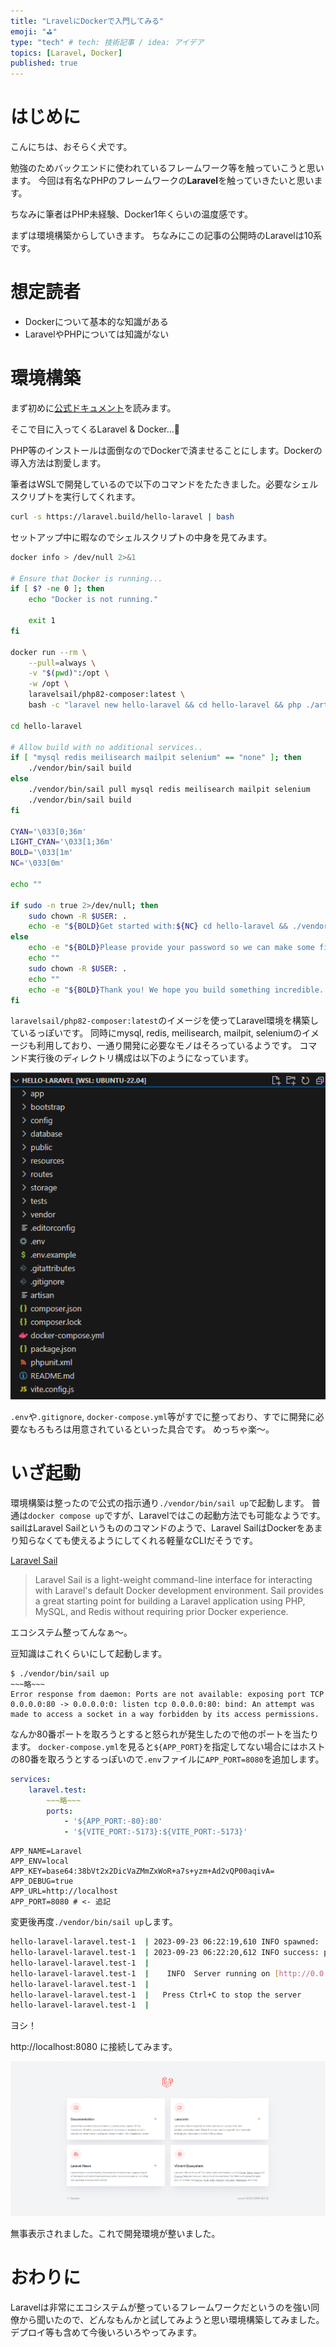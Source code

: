 ```yaml
---
title: "LravelにDockerで入門してみる"
emoji: "⛳"
type: "tech" # tech: 技術記事 / idea: アイデア
topics: [Laravel, Docker]
published: true
---
```


# はじめに
こんにちは、おそらく犬です。

勉強のためバックエンドに使われているフレームワーク等を触っていこうと思います。
今回は有名なPHPのフレームワークの**Laravel**を触っていきたいと思います。

ちなみに筆者はPHP未経験、Docker1年くらいの温度感です。

まずは環境構築からしていきます。
ちなみにこの記事の公開時のLaravelは10系です。

# 想定読者
- Dockerについて基本的な知識がある
- LaravelやPHPについては知識がない

# 環境構築
まず初めに[公式ドキュメント](https://laravel.com/docs/10.x)を読みます。

そこで目に入ってくるLaravel & Docker...👀

PHP等のインストールは面倒なのでDockerで済ませることにします。Dockerの導入方法は割愛します。

筆者はWSLで開発しているので以下のコマンドをたたきました。必要なシェルスクリプトを実行してくれます。

```bash
curl -s https://laravel.build/hello-laravel | bash
```

セットアップ中に暇なのでシェルスクリプトの中身を見てみます。

```bash
docker info > /dev/null 2>&1

# Ensure that Docker is running...
if [ $? -ne 0 ]; then
    echo "Docker is not running."

    exit 1
fi

docker run --rm \
    --pull=always \
    -v "$(pwd)":/opt \
    -w /opt \
    laravelsail/php82-composer:latest \
    bash -c "laravel new hello-laravel && cd hello-laravel && php ./artisan sail:install --with=mysql,redis,meilisearch,mailpit,selenium "

cd hello-laravel

# Allow build with no additional services..
if [ "mysql redis meilisearch mailpit selenium" == "none" ]; then
    ./vendor/bin/sail build
else
    ./vendor/bin/sail pull mysql redis meilisearch mailpit selenium
    ./vendor/bin/sail build
fi

CYAN='\033[0;36m'
LIGHT_CYAN='\033[1;36m'
BOLD='\033[1m'
NC='\033[0m'

echo ""

if sudo -n true 2>/dev/null; then
    sudo chown -R $USER: .
    echo -e "${BOLD}Get started with:${NC} cd hello-laravel && ./vendor/bin/sail up"
else
    echo -e "${BOLD}Please provide your password so we can make some final adjustments to your application's permissions.${NC}"
    echo ""
    sudo chown -R $USER: .
    echo ""
    echo -e "${BOLD}Thank you! We hope you build something incredible. Dive in with:${NC} cd hello-laravel && ./vendor/bin/sail up"
fi
```

`laravelsail/php82-composer:latest`のイメージを使ってLaravel環境を構築しているっぽいです。
同時にmysql, redis, meilisearch, mailpit, seleniumのイメージも利用しており、一通り開発に必要なモノはそろっているようです。
コマンド実行後のディレクトリ構成は以下のようになっています。

![ディレクトリ構成](/images/332840cdd9ab2c/2023-09-23-14-47-58.png)

`.env`や`.gitignore`, `docker-compose.yml`等がすでに整っており、すでに開発に必要なもろもろは用意されているといった具合です。
めっちゃ楽～。

# いざ起動
環境構築は整ったので公式の指示通り`./vendor/bin/sail up`で起動します。
普通は`docker compose up`ですが、Laravelではこの起動方法でも可能なようです。
sailはLaravel Sailというもののコマンドのようで、Laravel SailはDockerをあまり知らなくても使えるようにしてくれる軽量なCLIだそうです。

[Laravel Sail](https://laravel.com/docs/10.x/sail)
>  Laravel Sail is a light-weight command-line interface for interacting with Laravel's default Docker development environment. Sail provides a great starting point for building a Laravel application using PHP, MySQL, and Redis without requiring prior Docker experience.

エコシステム整ってんなぁ～。

豆知識はこれくらいにして起動します。

```
$ ./vendor/bin/sail up
~~~略~~~
Error response from daemon: Ports are not available: exposing port TCP 0.0.0.0:80 -> 0.0.0.0:0: listen tcp 0.0.0.0:80: bind: An attempt was made to access a socket in a way forbidden by its access permissions.
```

なんか80番ポートを取ろうとすると怒られが発生したので他のポートを当たります。
`docker-compose.yml`を見ると`${APP_PORT}`を指定してない場合にはホストの80番を取ろうとするっぽいので`.env`ファイルに`APP_PORT=8080`を追加します。

```docker-compose.yml
services:
    laravel.test:
        ~~~略~~~
        ports:
            - '${APP_PORT:-80}:80'
            - '${VITE_PORT:-5173}:${VITE_PORT:-5173}'
```

```.env
APP_NAME=Laravel
APP_ENV=local
APP_KEY=base64:38bVt2x2DicVaZMmZxWoR+a7s+yzm+Ad2vQP00aqivA=
APP_DEBUG=true
APP_URL=http://localhost
APP_PORT=8080 # <- 追記
```

変更後再度`./vendor/bin/sail up`します。

```sh
hello-laravel-laravel.test-1  | 2023-09-23 06:22:19,610 INFO spawned: 'php' with pid 16
hello-laravel-laravel.test-1  | 2023-09-23 06:22:20,612 INFO success: php entered RUNNING state, process has stayed up for > than 1 seconds (startsecs)
hello-laravel-laravel.test-1  | 
hello-laravel-laravel.test-1  |    INFO  Server running on [http://0.0.0.0:80].  
hello-laravel-laravel.test-1  | 
hello-laravel-laravel.test-1  |   Press Ctrl+C to stop the server
hello-laravel-laravel.test-1  | 
```

ヨシ！

http://localhost:8080 に接続してみます。

![Laravel](/images/332840cdd9ab2c/2023-09-23-15-43-11.png)

無事表示されました。これで開発環境が整いました。

# おわりに
Laravelは非常にエコシステムが整っているフレームワークだというのを強い同僚から聞いたので、どんなもんかと試してみようと思い環境構築してみました。
デプロイ等も含めて今後いろいろやってみます。
